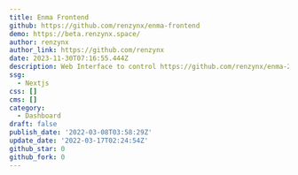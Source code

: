 ```yaml
---
title: Enma Frontend
github: https://github.com/renzynx/enma-frontend
demo: https://beta.renzynx.space/
author: renzynx
author_link: https://github.com/renzynx
date: 2023-11-30T07:16:55.444Z
description: Web Interface to control https://github.com/renzynx/enma-2 music queue
ssg:
  - Nextjs
css: []
cms: []
category:
  - Dashboard
draft: false
publish_date: '2022-03-08T03:58:29Z'
update_date: '2022-03-17T02:24:54Z'
github_star: 0
github_fork: 0
---
```

